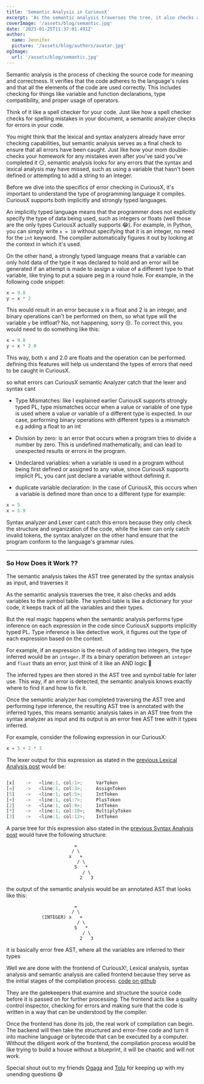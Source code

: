 ```yaml
---
title: 'Semantic Analysis in CuriousX'
excerpt: 'As the semantic analysis traverses the tree, it also checks and adds variables to the symbol table. The symbol table is like a dictionary for your code, it keeps track of all the variables and their types'
coverImage: '/assets/blog/semantic.jpg'
date: '2023-01-25T11:37:01.491Z'
author:
  name: Jennifer
  picture: '/assets/blog/authors/avatar.jpg'
ogImage:
  url: '/assets/blog/semantic.jpg'
---
```


Semantic analysis is the process of checking the source code for meaning and correctness. It verifies that the code adheres to the language's rules and that all the elements of the code are used correctly. This includes checking for things like variable and function declarations, type compatibility, and proper usage of operators.

Think of it like a spell checker for your code. Just like how a spell checker checks for spelling mistakes in your document, a semantic analyzer checks for errors in your code.

You might think that the lexical and syntax analyzers already have error checking capabilities, but semantic analysis serves as a final check to ensure that all errors have been caught. Just like how your mom double-checks your homework for any mistakes even after you've said you've completed it 😏, semantic analysis looks for any errors that the syntax and lexical analysis may have missed, such as using a variable that hasn't been defined or attempting to add a string to an integer.

Before we dive into the specifics of error checking in CuriousX, it's important to understand the type of programming language it compiles. CuriousX supports both implicitly and strongly typed languages.

An implicitly typed language means that the programmer does not explicitly specify the type of data being used, such as integers or floats (well those are the only types CuriousX actually supports 😂). For example, in Python, you can simply write `x = 10` without specifying that it is an integer, no need for the `int` keyword. The compiler automatically figures it out by looking at the context in which it's used.

On the other hand, a strongly typed language means that a variable can only hold data of the type it was declared to hold and an error will be generated if an attempt is made to assign a value of a different type to that variable, like trying to put a square peg in a round hole. For example, in the following code snippet:

```c++
x = 9.8
y = x * 2
```
This would result in an error because x is a float and 2 is an integer, and binary operations can't be performed on them, so what type will the variable `y` be intfloat? No, not happening, sorry 😒. To correct this, you would need to do something like this:

```c++
x = 9.8
y = x * 2.0
```
This way, both x and 2.0 are floats and the operation can be performed. defining this features will help us understand the types of errors that need to be caught in CuriousX.

so what errors can CuriousX semantic Analyzer catch that the lexer and syntax cant 

- Type Mismatches: like I explained earlier CuriousX supports strongly typed PL, type mismatches occur when a value or variable of one type is used where a value or variable of a different type is expected. In our case, performing binary operations with different types is a mismatch e.g adding a float to an int 

-  Division by zero: is an error that occurs when a program tries to divide a number by zero. This is undefined mathematically, and can lead to unexpected results or errors in the program.

-  Undeclared variables: when a variable is used in a program without being first defined or assigned to any value, since CuriousX supports implicit PL, you cant just declare a variable without defining it.

- duplicate variable declaration: In the case of CuriousX, this occurs when a variable is defined more than once to a different type for example:
```c++
x = 5
x = 5.9
```

Syntax analyzer and Lexer cant catch this errors because they only check the structure and organization of the code, while the lexer can only catch invalid tokens, the syntax analyzer on the other hand ensure that the program conform to the language's grammar rules.

---
### So How Does it Work ??

The semantic analysis takes the AST tree generated by the syntax analysis as input, and traverses it

As the semantic analysis traverses the tree, it also checks and adds variables to the symbol table. The symbol table is like a dictionary for your code, it keeps track of all the variables and their types.

But the real magic happens when the semantic analysis performs type inference on each expression in the code since CuriousX supports implicitly typed PL. Type inference is like detective work, it figures out the type of each expression based on the context. 

For example, if an expression is the result of adding two integers, the type inferred would be an `integer`. If its a binary operation between an `integer` and `float` thats an error, just think of it like an AND logic 🙂

The inferred types are then stored in the AST tree and symbol table for later use. This way, if an error is detected, the semantic analysis knows exactly where to find it and how to fix it.

Once the semantic analyzer has completed traversing the AST tree and performing type inference, the resulting AST tree is annotated with the inferred types, this means semantic analysis takes in an AST tree from the syntax analyzer as input and its output is an error free AST tree with it types inferred.

For example, consider the following expression in our CuriousX:

```c
x = 5 + 2 * 3
```

The lexer output for this expression as stated in the [previous Lexical Analysis post](/_posts/lexicalAnalysis.md) would be:

```jsx

[x]    ->   <line:1, col:1>;	 VarToken
[=]    ->   <line:1, col:3>;	 AssignToken
[5]    ->   <line:1, col:5>;	 IntToken
[+]    ->   <line:1, col:7>;	 PlusToken
[2]    ->   <line:1, col:9>;	 IntToken
[*]    ->   <line:1, col:10>;	 MultiplyToken
[3]    ->   <line:1, col:12>;	 IntToken
```

A parse tree for this expression also stated in the [previous Syntax Analysis post](/_posts/syntaxAnalysis.md) would have the following structure:
```
                         =
                        / \
                       x   +
                          / \
                         5   *
                            / \
                           2   3

```

the output of the semantic analysis would be an annotated AST that looks like this:
```
                         =
                        / \
             (INTEGER) x   +
                          / \
                         5   *
                            / \
                           2   3

```
it is basically error free AST, where all the variables are inferred to their types

Well we are done with the frontend of CuriousX!, Lexical analysis, syntax analysis and semantic analysis are called frontend because they serve as the initial stages of the compilation process. [code on github](https://github.com/jnyfah/CuriousX/tree/semantic-analysis)

They are the gatekeepers that examine and structure the source code before it is passed on for further processing. The frontend acts like a quality control inspector, checking for errors and making sure that the code is written in a way that can be understood by the compiler. 

Once the frontend has done its job, the real work of compilation can begin. The backend will then take the structured and error-free code and turn it into machine language or bytecode that can be executed by a computer. Without the diligent work of the frontend, the compilation process would be like trying to build a house without a blueprint, it will be chaotic and will not work.

Special shout out to my friends [Ogaga](https://www.linkedin.com/in/oghenevwogaga-ebresafe-0b3a42198) and [Tolu]() for keeping up with my unending questions 😅